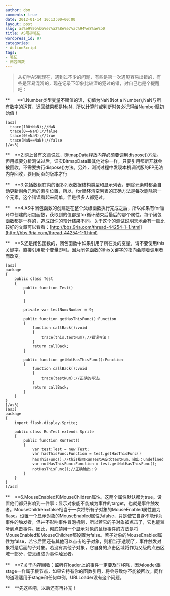 ```yaml
---
author: dom
comments: true
date: 2012-01-14 10:13:00+00:00
layout: post
slug: as%e9%9b%b6%e7%a2%8e%e7%ac%94%e8%ae%b0
title: AS零碎笔记
wordpress_id: 97
categories:
- ActionScript
tags:
- 笔记
- 闭包函数
---
```


<blockquote>从初学AS到现在，遇到过不少的问题，有些是第一次遇见容易出错的，有些是容易混淆的，现在记录下印象比较深的犯过的错，对自己也是个提醒吧：</blockquote>


**      **1.Number类型变量不赋值的话，初值为NaN(Not a Number),NaN与所有数字的运算，返回结果都是NaN，所以计算时或判断时务必记得给Number赋初始值！

    
    [as3]
      trace(100+NaN);//NaN
      trace(0==NaN);//false
      trace(0!=NaN);//true
      trace(NaN==NaN);//false
    [/as3]


**    **2.网上曾有文章说过，BitmapData释放内存必须要调用dispose()方法。但用概要分析测试过后，证实BitmapData跟其他对象一样，只要引用都断开就会被回收。不需要执行dispose()方法。另外，测试过程中发现本机调试版的FP无法内存回收，要用网页的版本才行<!-- more -->

**    **3.包括数组在内的很多列表数据结构类型和显示列表，删除元素时都会自动更新剩余元素的索引位置，所以，for循环清空列表的正确方法是每次删除第一个元素，这个错误看起来简单，但是很多人都犯过。

**    **4.AS中闭包函数的创建是在整个父级函数执行完成之后，所以如果有for循环中创建的闭包函数，获取到的值都是for循环结束后最后的那个属性。每个闭包函数都是一样的，造成跟你的预计结果不同。关于这个的测试说明天地会有一篇比较好的文章可以看看：[http://bbs.9ria.com/thread-44254-1-1.html](http://bbs.9ria.com/thread-44254-1-1.html)

**    **5.还是闭包函数的，闭包函数中如果引用了所在类的变量，请不要使用this关键字。直接引用那个变量即可。因为闭包函数的this关键字的指向会随着调用者而改变。

    
    [as3]
    package
    {
    	public class Test
    	{
    		public function Test()
    		{
    
    		}
    
    		private var testNum:Number = 9;
    
    		public function getHasThisFunc():Function
    		{
    			function callBack():void
    			{
    				trace(this.testNum);//错误写法！
    			}
    			return callBack;
    		}
    
    		public function getNotHasThisFunc():Function
    		{
    			function callBack():void
    			{
    				trace(testNum);//正确的写法。
    			}
    			return callBack;
    		}
    	}
    }
    [/as3]
    [as3]
    package
    {
    	import flash.display.Sprite;
    
    	public class RunTest extends Sprite
    	{
    		public function RunTest()
    		{
    			var test:Test = new Test;
    			var hasThisFunc:Function = test.getHasThisFunc()
    			hasThisFunc();//this指向RunTest未定义testNum，输出：undefined
    			var notHasThisFunc:Function = test.getNotHasThisFunc();
    			notHasThisFunc();//正确输出：9
    		}
    	}
    }
    [/as3]


**    **6.MouseEnabled和MouseChildren属性。这两个属性默认都为true。设置他们都只影响到一件事：显示对象能不能成为事件的target，也就是事件触发者。MouseChildren=false相当于一次将所有子对象的MouseEnabled属性置为flase。设置一个显示对象的MouseEnabled属性为false，只是使它自身不能作为事件的触发者，但并不影响事件冒泡机制，所以若它的子对象被点击了，它也能监听到点击事件。因此，彻底禁用一个显示对象的鼠标事件的方法是将MouseEnabled和MouseChildren都设置为false。若子对象的MouseEnabled属性为false，若它后面还有其他可以点击的子对象，则相当于透明了，事件触发对象将是后面的子对象。若没有其他子对象，它自身的点击区域将作为父级的点击区域一部分，使父级成为事件触发者。

**    **7.关于内存回收：监听在loader上的事件一定要及时移除，因为loader跟stage一样属于根节点，如果它持有你的函数引用，将会导致你不能被回收。同样的道理适用于stage和任何单例。URLLoader没有这个问题。

**    **先这些吧，以后还有再补充！
